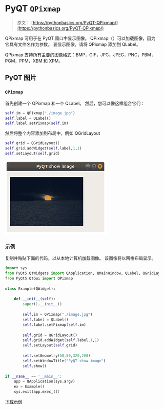 # PyQT `QPixmap`

> 原文： [https://pythonbasics.org/PyQT-QPixmap/](https://pythonbasics.org/PyQT-QPixmap/)

QPixmap 可用于在 PyQT 窗口中显示图像。 QPixmap（）可以加载图像，因为它具有文件名作为参数。 要显示图像，请将 QPixmap 添加到 QLabel。

QPixmap 支持所有主要的图像格式：BMP，GIF，JPG，JPEG，PNG，PBM，PGM，PPM，XBM 和 XPM。




## PyQT 图片

### `QPixmap`

首先创建一个 QPixmap 和一个 Q​​Label。 然后，您可以像这样组合它们：

```py
self.im = QPixmap("./image.jpg")
self.label = QLabel()
self.label.setPixmap(self.im)

```

然后将整个内容添加到布局中，例如 QGridLayout

```py
self.grid = QGridLayout()
self.grid.addWidget(self.label,1,1)
self.setLayout(self.grid)

```

![image](img/9195bd62158023928fe1a8e1a94ad4ed.jpg)

### 示例

复制并粘贴下面的代码，以从本地计算机加载图像。 该图像将以网格布局显示。

```py
import sys
from PyQt5.QtWidgets import QApplication, QMainWindow, QLabel, QGridLayout, QWidget
from PyQt5.QtGui import QPixmap

class Example(QWidget):

    def __init__(self):
        super().__init__()

        self.im = QPixmap("./image.jpg")
        self.label = QLabel()
        self.label.setPixmap(self.im)

        self.grid = QGridLayout()
        self.grid.addWidget(self.label,1,1)
        self.setLayout(self.grid)

        self.setGeometry(50,50,320,200)
        self.setWindowTitle("PyQT show image")
        self.show()

if __name__ == '__main__':
    app = QApplication(sys.argv)
    ex = Example()
    sys.exit(app.exec_())

```

[下载示例](https://gum.co/pysqtsamples)